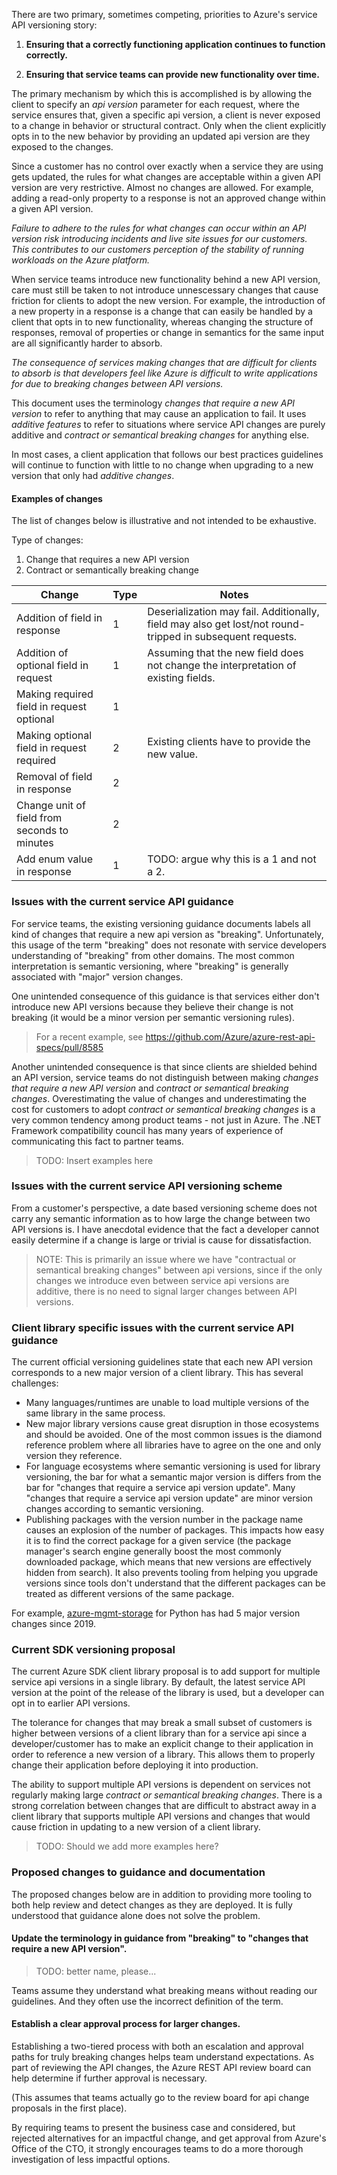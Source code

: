 There are two primary, sometimes competing, priorities to Azure's service API versioning story:

1) **Ensuring that a correctly functioning application continues to function correctly.**

2) **Ensuring that service teams can provide new functionality over time.**

The primary mechanism by which this is accomplished is by allowing the client to specify an *api version* parameter for each request, where the service ensures that, given a specific api version, a client is never exposed to a change in behavior or structural contract. Only when the client explicitly opts in to the new behavior by providing an updated api version are they exposed to the changes.

Since a customer has no control over exactly when a service they are using gets updated, the rules for what changes are acceptable within a given API version are very restrictive. Almost no changes are allowed. For example, adding a read-only property to a response is not an approved change within a given API version. 

*Failure to adhere to the rules for what changes can occur within an API version risk introducing incidents and live site issues for our customers. This contributes to our customers perception of the *stability* of running workloads on the Azure platform.*

When service teams introduce new functionality behind a new API version, care must still be taken to not introduce unnescessary changes that cause friction for clients to adopt the new version. For example, the introduction of a new property in a response is a change that can easily be handled by a client that opts in to new functionality, whereas changing the structure of responses, removal of properties or change in semantics for the same input are all significantly harder to absorb.

*The consequence of services making changes that are difficult for clients to absorb is that developers feel like Azure is difficult to write applications for due to breaking changes between API versions.*

This document uses the terminology *changes that require a new API version* to refer to anything that may cause an application to fail. It uses *additive features* to refer to situations where service API changes are purely additive and *contract or semantical breaking changes* for anything else.

In most cases, a client application that follows our best practices guidelines will continue to function with little to no change when upgrading to a new version that only had *additive changes*.

#### Examples of changes
The list of changes below is illustrative and not intended to be exhaustive.

Type of changes:

1. Change that requires a new API version
2. Contract or semantically breaking change

|Change|Type|Notes|
|-|-|-|
|Addition of field in response|1|Deserialization may fail. Additionally, field may also get lost/not round-tripped in subsequent requests.
|Addition of optional field in request|1|Assuming that the new field does not change the interpretation of existing fields.
|Making required field in request optional|1|
|Making optional field in request required|2|Existing clients have to provide the new value. 
|Removal of field in response|2|
|Change unit of field from seconds to minutes|2|
|Add enum value in response|1|TODO: argue why this is a 1 and not a 2.

### Issues with the current service API guidance

For service teams, the existing versioning guidance documents labels all kind of changes that require a new api version as "breaking". Unfortunately, this usage of the term "breaking" does not resonate with service developers understanding of "breaking" from other domains. The most common interpretation is semantic versioning, where "breaking" is generally associated with "major" version changes.

One unintended consequence of this guidance is that services either don't introduce new API versions because they believe their change is not breaking (it would be a minor version per semantic versioning rules). 

> For a recent example, see https://github.com/Azure/azure-rest-api-specs/pull/8585

Another unintended consequence is that since clients are shielded behind an API version, service teams do not distinguish between making *changes that require a new API version* and *contract or semantical breaking changes*. Overestimating the value of changes and underestimating the cost for customers to adopt *contract or semantical breaking changes* is a very common tendency among product teams - not just in Azure. The .NET Framework compatibility council has many years of experience of communicating this fact to partner teams.

> TODO: Insert examples here

### Issues with the current service API versioning scheme

From a customer's perspective, a date based versioning scheme does not carry any semantic information as to how large the change between two API versions is. I have anecdotal evidence that the fact a developer cannot easily determine if a change is large or trivial is cause for dissatisfaction.

> NOTE: This is primarily an issue where we have "contractual or semantical breaking changes" between api versions, since if the only changes we introduce even between service api versions are additive, there is no need to signal larger changes between API versions.

### Client library specific issues with the current service API guidance

The current official versioning guidelines state that each new API version corresponds to a new major version of a client library. This has several challenges:

- Many languages/runtimes are unable to load multiple versions of the same library in the same process.
- New major library versions cause great disruption in those ecosystems and should be avoided. One of the most common issues is the diamond reference problem where all libraries have to agree on the one and only version they reference.
- For language ecosystems where semantic versioning is used for library versioning, the bar for what a semantic major version is differs from the bar for "changes that require a service api version update". Many "changes that require a service api version update" are minor version changes according to semantic versioning.
- Publishing packages with the version number in the package name causes an explosion of the number of packages. This impacts how easy it is to find the correct package for a given service (the package manager's search engine generally boost the most commonly downloaded package, which means that new versions are effectively hidden from search). It also prevents tooling from helping you upgrade versions since tools don't understand that the different packages can be treated as different versions of the same package. 

For example, [azure-mgmt-storage](https://pypi.org/project/azure-mgmt-storage/8.0.0/) for Python has had 5 major version changes since 2019.

### Current SDK versioning proposal

The current Azure SDK client library proposal is to add support for multiple service api versions in a single library. By default, the latest service API version at the point of the release of the library is used, but a developer can opt in to earlier API versions.

The tolerance for changes that may break a small subset of customers is higher between versions of a client library than for a service api since a developer/customer has to make an explicit change to their application in order to reference a new version of a library. This allows them to properly change their application before deploying it into production.

The ability to support multiple API versions is dependent on services not regularly making large *contract or semantical breaking changes*. There is a strong correlation between changes that are difficult to abstract away in a client library that supports multiple API versions and changes that would cause friction in updating to a new version of a client library.

> TODO: Should we add more examples here?

### Proposed changes to guidance and documentation

The proposed changes below are in addition to providing more tooling to both help review and detect changes as they are deployed. It is fully understood that guidance alone does not solve the problem.

#### Update the terminology in guidance from "breaking" to "changes that require a new API version".

> TODO: better name, please...

Teams assume they understand what breaking means without reading our guidelines. And they often use the incorrect definition of the term.

#### Establish a clear approval process for larger changes.

Establishing a two-tiered process with both an escalation and approval paths for truly breaking changes helps team understand expectations. As part of reviewing the API changes, the Azure REST API review board can help determine if further approval is necessary.

(This assumes that teams actually go to the review board for api change proposals in the first place).

By requiring teams to present the business case and considered, but rejected alternatives for an impactful change, and get approval from Azure's Office of the CTO, it strongly encourages teams to do a more thorough investigation of less impactful  options.

